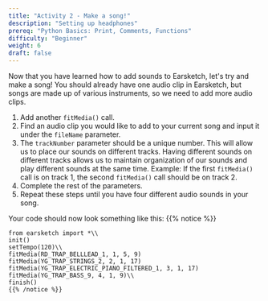 ```yaml
---
title: "Activity 2 - Make a song!"
description: "Setting up headphones"
prereq: "Python Basics: Print, Comments, Functions"
difficulty: "Beginner"
weight: 6
draft: false
---
```


Now that you have learned how to add sounds to Earsketch, let's try and make a song! You should already have one audio clip in Earsketch, but
songs are made up of various instruments, so we need to add more audio clips.

1.  Add another `fitMedia()` call.
2.  Find an audio clip you would like to add to your current song and
    input it under the `fileName` parameter.
3.  The `trackNumber` parameter should be a unique number. This will
    allow us to place our sounds on different tracks. Having different
    sounds on different tracks allows us to maintain organization of our sounds and play different sounds at the same time. Example: If the first `fitMedia()` call is on track 1, the second `fitMedia()` call should be on track 2.
4.  Complete the rest of the parameters.
5.  Repeat these steps until you have four different audio sounds in
    your song.

Your code should now look something like this:
    {{% notice %}}

    from earsketch import *\\
    init()
    setTempo(120)\\
    fitMedia(RD_TRAP_BELLLEAD_1, 1, 5, 9)
    fitMedia(YG_TRAP_STRINGS_2, 2, 1, 17) 
    fitMedia(YG_TRAP_ELECTRIC_PIANO_FILTERED_1, 3, 1, 17) 
    fitMedia(YG_TRAP_BASS_9, 4, 1, 9)\\
    finish()
    {{% /notice %}}